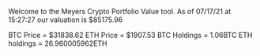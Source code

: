 Welcome to the Meyers Crypto Portfolio Value tool. 
As of 07/17/21 at 15:27:27 our valuation is $85175.96 

BTC Price = $31838.62
 ETH Price = $1907.53
BTC Holdings = 1.06BTC
 ETH holdings = 26.960005962ETH 
